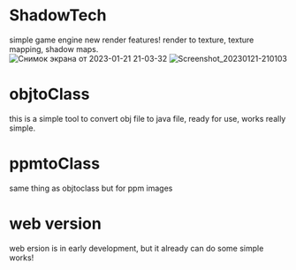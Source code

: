 # ShadowTech
simple game engine
new render features! render to texture, texture mapping, shadow maps.  
![Снимок экрана от 2023-01-21 21-03-32](https://user-images.githubusercontent.com/48290199/213883006-2c82a882-b542-403d-8c52-8d0677cc40ed.png)
![Screenshot_20230121-210103](https://user-images.githubusercontent.com/48290199/213883010-0e0be5b3-ea5a-4b8c-b1cf-d5befa91ab16.png)
# objtoClass  
this is a simple tool to convert obj file to java file, ready for use, works really simple.
# ppmtoClass  
same thing as objtoclass but for ppm images
# web version
web ersion is in early development, but it already can do some simple works!
